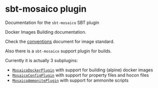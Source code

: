 # sbt-mosaico plugin

Documentation for the `sbt-mosaico` SBT plugin

Docker Images Building documentation.

Check the [conventions](conventions.md) document for image standard.

Also there is a `sbt-mosaico` support plugin for builds.

Currently it is actually 3 subplugins:

- [`MosaicoDockerPlugin`](docker.md) with support for building (alpine) docker images
- [`MosaicoConfigPlugin`](config.md) with support for property files and hocon files
- [`MosaicoAmmonitePlugin`](ammonite.md) with support for ammonite scripts
